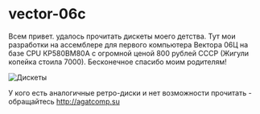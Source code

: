 # vector-06c
Всем привет. удалось прочитать дискеты моего детства.
Тут мои разработки на ассемблере для первого компьютера Вектора 06Ц на базе CPU КР580ВМ80А 
с огромной ценой 800 рублей СССР (Жигули копейка стоила 7000). 
Бесконечное спасибо моим родителям!

![Дискеты](https://github.com/pavel-pimenov/vector-06c/blob/main/photo/vector-06c.png)

У кого есть аналогичные ретро-диски и нет возможности прочитать - обращайтесь
http://agatcomp.su


